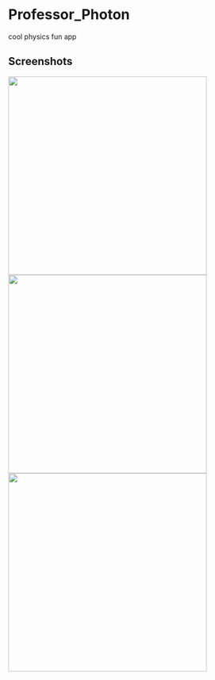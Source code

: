 # Professor_Photon

cool physics fun app

## Screenshots

<img src="https://user-images.githubusercontent.com/79708471/181995306-c832c52a-f217-46bd-b5fe-d6e9def62873.png" width="400">
<img src="https://user-images.githubusercontent.com/79708471/181995308-62455bc5-a60e-4fc6-92ad-ddf4c4c3427e.png" width="400">
<img src="https://user-images.githubusercontent.com/79708471/181995309-2e2d0d03-fedc-4166-8a2e-1b58372dedb6.png" width="400">
